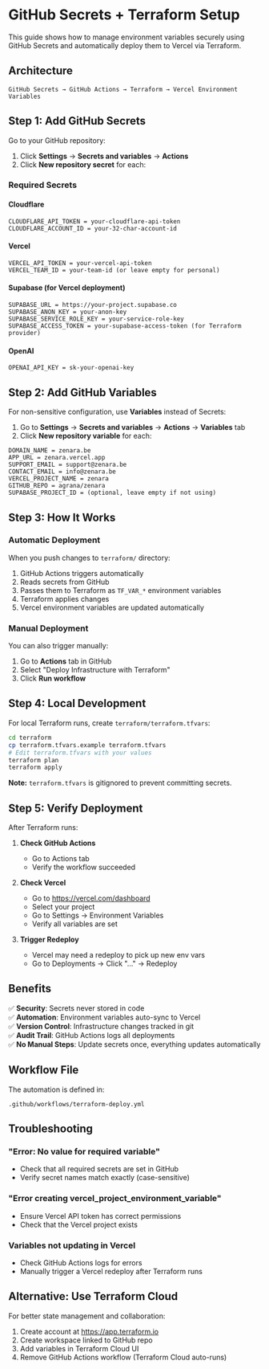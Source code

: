 # GitHub Secrets + Terraform Setup

This guide shows how to manage environment variables securely using GitHub Secrets and automatically deploy them to Vercel via Terraform.

## Architecture

```
GitHub Secrets → GitHub Actions → Terraform → Vercel Environment Variables
```

## Step 1: Add GitHub Secrets

Go to your GitHub repository:
1. Click **Settings** → **Secrets and variables** → **Actions**
2. Click **New repository secret** for each:

### Required Secrets

#### Cloudflare
```
CLOUDFLARE_API_TOKEN = your-cloudflare-api-token
CLOUDFLARE_ACCOUNT_ID = your-32-char-account-id
```

#### Vercel
```
VERCEL_API_TOKEN = your-vercel-api-token
VERCEL_TEAM_ID = your-team-id (or leave empty for personal)
```

#### Supabase (for Vercel deployment)
```
SUPABASE_URL = https://your-project.supabase.co
SUPABASE_ANON_KEY = your-anon-key
SUPABASE_SERVICE_ROLE_KEY = your-service-role-key
SUPABASE_ACCESS_TOKEN = your-supabase-access-token (for Terraform provider)
```

#### OpenAI
```
OPENAI_API_KEY = sk-your-openai-key
```

## Step 2: Add GitHub Variables

For non-sensitive configuration, use **Variables** instead of Secrets:

1. Go to **Settings** → **Secrets and variables** → **Actions** → **Variables** tab
2. Click **New repository variable** for each:

```
DOMAIN_NAME = zenara.be
APP_URL = zenara.vercel.app
SUPPORT_EMAIL = support@zenara.be
CONTACT_EMAIL = info@zenara.be
VERCEL_PROJECT_NAME = zenara
GITHUB_REPO = agrana/zenara
SUPABASE_PROJECT_ID = (optional, leave empty if not using)
```

## Step 3: How It Works

### Automatic Deployment

When you push changes to `terraform/` directory:
1. GitHub Actions triggers automatically
2. Reads secrets from GitHub
3. Passes them to Terraform as `TF_VAR_*` environment variables
4. Terraform applies changes
5. Vercel environment variables are updated automatically

### Manual Deployment

You can also trigger manually:
1. Go to **Actions** tab in GitHub
2. Select "Deploy Infrastructure with Terraform"
3. Click **Run workflow**

## Step 4: Local Development

For local Terraform runs, create `terraform/terraform.tfvars`:

```bash
cd terraform
cp terraform.tfvars.example terraform.tfvars
# Edit terraform.tfvars with your values
terraform plan
terraform apply
```

**Note:** `terraform.tfvars` is gitignored to prevent committing secrets.

## Step 5: Verify Deployment

After Terraform runs:

1. **Check GitHub Actions**
   - Go to Actions tab
   - Verify the workflow succeeded

2. **Check Vercel**
   - Go to https://vercel.com/dashboard
   - Select your project
   - Go to Settings → Environment Variables
   - Verify all variables are set

3. **Trigger Redeploy**
   - Vercel may need a redeploy to pick up new env vars
   - Go to Deployments → Click "..." → Redeploy

## Benefits

✅ **Security**: Secrets never stored in code  
✅ **Automation**: Environment variables auto-sync to Vercel  
✅ **Version Control**: Infrastructure changes tracked in git  
✅ **Audit Trail**: GitHub Actions logs all deployments  
✅ **No Manual Steps**: Update secrets once, everything updates automatically

## Workflow File

The automation is defined in:
```
.github/workflows/terraform-deploy.yml
```

## Troubleshooting

### "Error: No value for required variable"
- Check that all required secrets are set in GitHub
- Verify secret names match exactly (case-sensitive)

### "Error creating vercel_project_environment_variable"
- Ensure Vercel API token has correct permissions
- Check that the Vercel project exists

### Variables not updating in Vercel
- Check GitHub Actions logs for errors
- Manually trigger a Vercel redeploy after Terraform runs

## Alternative: Use Terraform Cloud

For better state management and collaboration:

1. Create account at https://app.terraform.io
2. Create workspace linked to GitHub repo
3. Add variables in Terraform Cloud UI
4. Remove GitHub Actions workflow (Terraform Cloud auto-runs)

